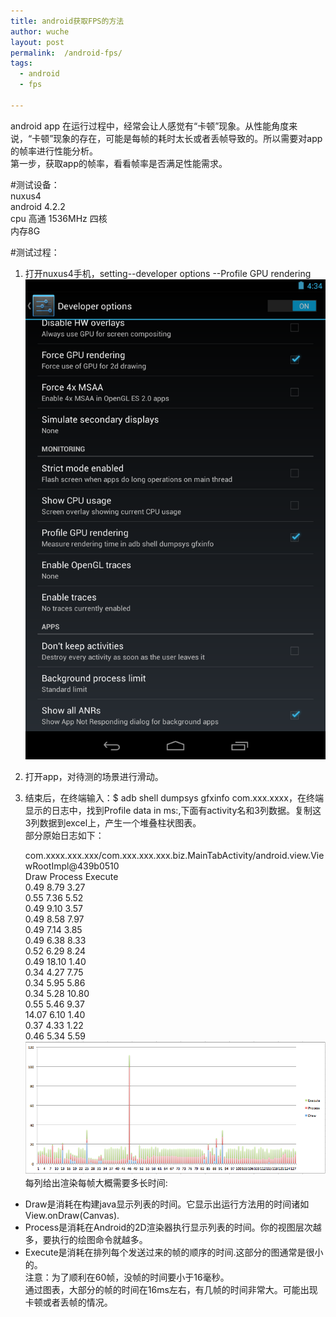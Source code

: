 ```yaml
---
title: android获取FPS的方法 
author: wuche  
layout: post  
permalink:  /android-fps/  
tags:  
  - android  
  - fps
  
---    
```

android app 在运行过程中，经常会让人感觉有“卡顿”现象。从性能角度来说，“卡顿”现象的存在，可能是每帧的耗时太长或者丢帧导致的。所以需要对app的帧率进行性能分析。  
第一步，获取app的帧率，看看帧率是否满足性能需求。  
<!--more-->
#测试设备：  
nuxus4  
android 4.2.2  
cpu 高通 1536MHz 四核  
内存8G  

#测试过程：  
1. 打开nuxus4手机，setting--developer options --Profile GPU rendering  
![img](../images/laiwang/lwfps1.png)  

2. 打开app，对待测的场景进行滑动。
3. 结束后，在终端输入：$ adb shell dumpsys gfxinfo com.xxx.xxxx，在终端显示的日志中，找到Profile data in ms:,下面有activity名和3列数据。复制这3列数据到excel上，产生一个堆叠柱状图表。  
部分原始日志如下：  

	com.xxxx.xxx.xxx/com.xxx.xxx.xxx.biz.MainTabActivity/android.view.ViewRootImpl@439b0510  
	Draw	Process	Execute  
	0.49	8.79	3.27  
	0.55	7.36	5.52  
	0.49	9.10	3.57  
	0.49	8.58	7.97  
	0.49	7.14	3.85  
	0.49	6.38	8.33  
	0.52	6.29	8.24  
	0.49	18.10	1.40  
	0.34	4.27	7.75  
	0.34	5.95	5.86  
	0.34	5.28	10.80  
	0.55	5.46	9.37  
	14.07	6.10	1.40  
	0.37	4.33	1.22  
	0.46	5.34	5.59  
![img](../images/laiwang/lwfps2.png)  
每列给出渲染每帧大概需要多长时间:  
 - Draw是消耗在构建java显示列表的时间。它显示出运行方法用的时间诸如View.onDraw(Canvas).  
 - Process是消耗在Android的2D渲染器执行显示列表的时间。你的视图层次越多，要执行的绘图命令就越多。  
 - Execute是消耗在排列每个发送过来的帧的顺序的时间.这部分的图通常是很小的。   
注意：为了顺利在60帧，没帧的时间要小于16毫秒。  
通过图表，大部分的帧的时间在16ms左右，有几帧的时间非常大。可能出现卡顿或者丢帧的情况。  
